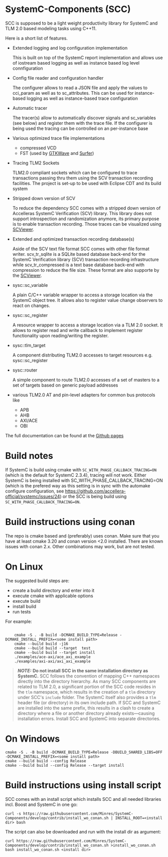 SystemC-Components (SCC)
========================

SCC is supposed to be a light weight productivity library for SystemC and TLM 2.0 based modeling tasks using C++11.

Here is a short list of features.

* Extended logging and log configuration implementation

  This is built on top of the SystemC report implementation and allows use of iostream based logging as well as instance based log level connfiguration
  
* Config file reader and configuration handler

  The configurer allows to read a JSON file and apply the values to cci_param as well as to sc_attributes. This can be used for instance-based logging as well as instance-based trace configuration
  
* Automatic tracer

  The tracer(s) allow to automatically discover signals and sc_variables (see below) and register them with the trace file. If the configurer is being used the tracing can be controlled on an per-instance base
  
* Various optimized trace file implementations
  * compressed VCD
  * FST (used by [GTKWave](http://gtkwave.sourceforge.net/) and [Surfer](https://surfer-project.org/))

* Tracing TLM2 Sockets

  TLM2.0 compliant sockets which can be configured to trace transactions passing thru them using the SCV transaction recording facilities. The project is set-up to be used with Eclipse CDT and its build system

* Stripped down version of SCV

  To reduce the dependency SCC comes with a stripped down version of Accelleras SystemC Verification (SCV) library. This library does not support introspection and randomization anymore, its primary purpose is to enable transaction recording. Those traces can be visualized using [SCViewer](https://minres.github.io/SCViewer/).

* Extended and optimized transaction recording database(s)

  Aside of the SCV text file format SCC comes with other file format writer. scv_tr_sqlite is a SQLite based database back-end for the SystemC Verification library (SCV) transaction recording infrastructure while scv_tr_compressed is a text base database back-end with compression to reduce the file size. These format are also supporte by the [SCViewer](https://minres.github.io/SCViewer/).

* sysc::sc_variable

  A plain C/C++ variable wrapper to access a storage location via the SystemC object tree. It allows also to register value change observers to react on changes.
  
* sysc::sc_register

  A resource wrapper to access a storage location via a TLM 2.0 socket. It allows to register read and write callback to implement register functionality upon reading/writing the register.
  
* sysc::tlm_target

  A component distributing TLM2.0 accesses to target resources e.g. sysc::sc_register
  
* sysc::router

  A simple component to route TLM2.0 accesses of a set of masters to a set of targets based on generic payload addresses
  
* various TLM2.0 AT and pin-level adapters for common bus protocols like
  * APB
  * AHB
  * AXI/ACE
  * OBI

The full documentation can be found at the [Github pages](https://minres.github.io/SystemC-Components/)

Build notes
=======================================

If SystemC is build using cmake with `SC_WITH_PHASE_CALLBACK_TRACING=ON` (which is the default for SystemC 2.3.4), tracing will not work. Either SystemC is being installed with SC_WITH_PHASE_CALLBACK_TRACING=ON (which is the prefered way as this setting is in sync with the automake configure configuration, see <https://github.com/accellera-official/systemc/issues/24>) or the SCC is being build using `SC_WITH_PHASE_CALLBACK_TRACING=ON`.

Build instructions using conan
=======================================

The repo is cmake based and (preferably) uses conan. Make sure that you have at least cmake 3.20 and conan version <2.0 installed. There are known issues with conan 2.x. Other combinations may work, but are not tested.

On Linux
=======================================

The suggested build steps are:

* create a build directory and enter into it
* execute cmake with applicable options
* execute build
* install build
* run tests

For example:

```

    cmake -S . -B build -DCMAKE_BUILD_TYPE=Release -DCMAKE_INSTALL_PREFIX=<some install path>
    cmake --build build -j16 
    cmake --build build --target  test
    cmake --build build --target install
    ./examples/ace-axi/ace_axi_example
    ./examples/axi-axi/axi_axi_example

```

> **_NOTE:_**  **Do not install SCC in the same installation directory as SystemC.**
SCC follows the convention of mapping C++ namespaces directly into the directory hierarchy. As many SCC components are related to TLM 2.0, a significant portion of the SCC code resides in the `tlm` namespace, which results in the creation of a `tlm` directory under SCC's `include` folder. The SystemC itself also provides a `tlm` header file (or directory) in its own include path. If SCC and SystemC are installed into the same prefix, this results in a clash to create a directory where a file or another directory already exists—causing installation errors. Install SCC and SystemC into separate directories.

On Windows
=======================================

```
cmake -S . -B build -DCMAKE_BUILD_TYPE=Release -DBUILD_SHARED_LIBS=OFF -DCMAKE_INSTALL_PREFIX=<some install path>
cmake --build build --config Release
cmake --build build --config Release --target install
```

Build instructions using install script
=======================================

SCC comes with an install script which installs SCC and all needed libraries incl. Boost and SystemC in one go:

```
curl -s https://raw.githubusercontent.com/Minres/SystemC-Components/develop/contrib/install_wo_conan.sh | INSTALL_ROOT=<install dir> bash
```

The script can also be downloaded and run with the install dir as argument:

```
curl https://raw.githubusercontent.com/Minres/SystemC-Components/develop/contrib/install_wo_conan.sh >install_wo_conan.sh
bash install_wo_conan.sh <install dir>
```
